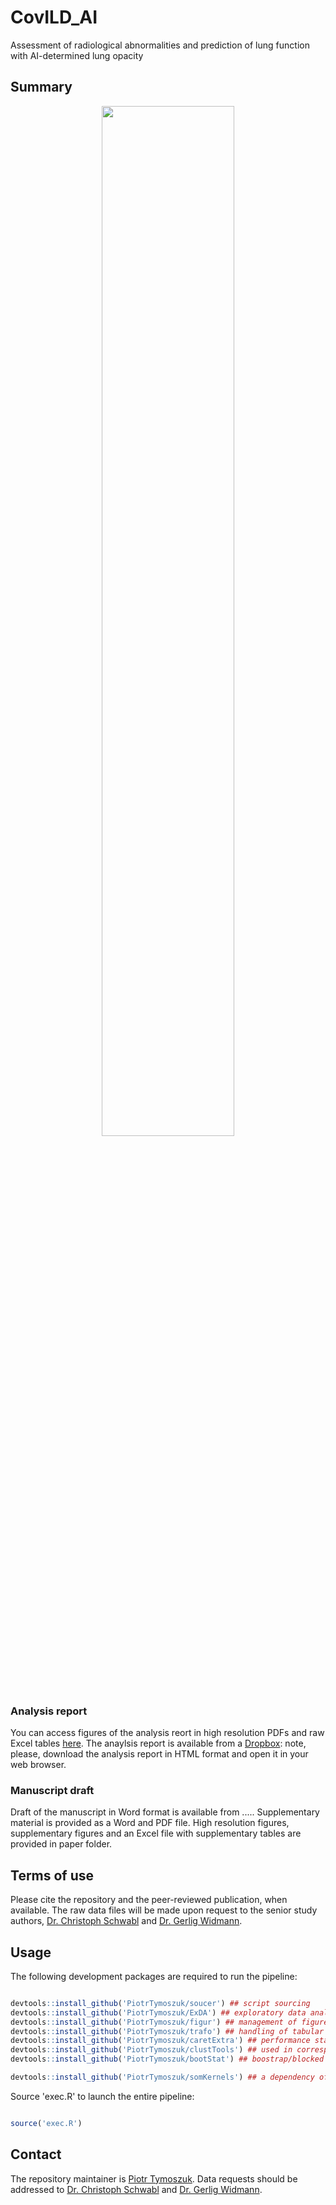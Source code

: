 # CovILD_AI
Assessment of radiological abnormalities and prediction of lung function with AI-determined lung opacity

## Summary

<p align = "center"> 
<img src = "https://github.com/PiotrTymoszuk/CovILD_AI/assets/80723424/ca6b16bc-fa19-4676-9163-cf889ef829ab" width = "65%">
</p>

### Analysis report

You can access figures of the analysis reort in high resolution PDFs and raw Excel tables [here](https://github.com/PiotrTymoszuk/CovILD_AI/tree/main/report). 
The anaylsis report is available from a [Dropbox](https://www.dropbox.com/scl/fo/k3pb2r24lvskfwg9yqfa5/h?rlkey=fixs1601asyzw6g5p7d5akewz&dl=0): note, please, download the analysis report in HTML format and open it in your web browser.

### Manuscript draft

Draft of the manuscript in Word format is available from ..... Supplementary material is provided as a Word and PDF file. 
High resolution figures, supplementary figures and an Excel file with supplementary tables are provided in paper folder.

## Terms of use

Please cite the repository and the peer-reviewed publication, when available. The raw data files will be made upon request to the senior study authors, [Dr. Christoph Schwabl](mailto:christoph.schwabl@i-med.ac.at) and [Dr. Gerlig Widmann](mailto:gerlig.widmann@i-med.ac.at).

## Usage

The following development packages are required to run the pipeline:

```r

devtools::install_github('PiotrTymoszuk/soucer') ## script sourcing
devtools::install_github('PiotrTymoszuk/ExDA') ## exploratory data analysis and staristical hypothesis testing
devtools::install_github('PiotrTymoszuk/figur') ## management of figures and tables in Rmd documents
devtools::install_github('PiotrTymoszuk/trafo') ## handling of tabular data
devtools::install_github('PiotrTymoszuk/caretExtra') ## performance stats and visualization of caret models
devtools::install_github('PiotrTymoszuk/clustTools') ## used in correspondence analysis
devtools::install_github('PiotrTymoszuk/bootStat') ## boostrap/blocked bootstrap for ROC, interr-rater reliability stats and hypothesis testing

devtools::install_github('PiotrTymoszuk/somKernels') ## a dependency of `caretExtra`

```

Source 'exec.R' to launch the entire pipeline:

```r

source('exec.R')

```

## Contact

The repository maintainer is [Piotr Tymoszuk](mailto:piotr.s.tymoszuk@gmail.com). Data requests should be addressed to [Dr. Christoph Schwabl](mailto:christoph.schwabl@i-med.ac.at) and [Dr. Gerlig Widmann](mailto:gerlig.widmann@i-med.ac.at).

<br>
